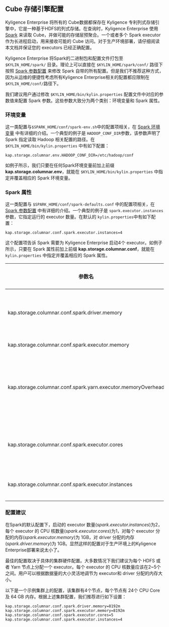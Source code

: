 ## Cube 存储引擎配置


Kyligence Enterprise 将所有的 Cube数据都保存在 Kyligence 专利列式存储引擎中，它是一种基于HDFS的列式存储。在查询时，Kyligence Enterprise 使用 [Spark](http://spark.apache.org) 来读取 Cube，并做可能的存储层预聚合。一个或者多个 Spark executor 作为长进程启动，用来接收可能的 Cube 访问。对于生产环境部署，请仔细阅读本文档并保证您的 executors 已经正确配置。

Kyligence Enterprise 将Spark的二进制包和配置文件打包至 `$KYLIN_HOME/spark/` 目录。理论上可以直接在 `$KYLIN_HOME/spark/conf/` 路径下按照 [Spark 参数配置](http://spark.apache.org/docs/latest/configuration.html) 来修改 Spark 自带的所有配置。但是我们不推荐这种方式，因为从运维的便捷性考虑所有Kyligence Enterprise相关的配置都应限制在`$KYLIN_HOME/conf/`路径下。

我们建议用户通过修改 `$KYLIN_HOME/bin/kylin.properties` 配置文件中对应的参数值来配置 Spark 参数。这些参数大致分为两个类别：环境变量和 Spark 属性。

### 环境变量

这一类配置与`$SPARK_HOME/conf/spark-env.sh`中的配置项相关，在 [Spark 环境变量](http://spark.apache.org/docs/latest/configuration.html#environment-variables) 中有详细的介绍。一个典型的例子是 `HADOOP_CONF_DIR`参数，该参数声明了  Spark 指定读取 Hadoop 相关配置的路径。在 `$KYLIN_HOME/bin/kylin.properties` 中有如下配置：

```
kap.storage.columnar.env.HADOOP_CONF_DIR=/etc/hadoop/conf
```

如例子所示，我们只要在任何Spark环境变量前加上前缀 **kap.storage.columnar.env**，就能在 `$KYLIN_HOME/bin/kylin.properties` 中指定并覆盖相应的 Spark 环境变量。

### Spark 属性

这一类配置与 `$SPARK_HOME/conf/spark-defaults.conf` 中的配置项相关，在  [Spark 参数配置](http://spark.apache.org/docs/latest/configuration.html) 中有详细的介绍。一个典型的例子是 `spark.executor.instances` 参数，它指定运行的 executor 数量。在默认的 `kylin.properties`中有如下配置：

  ```
kap.storage.columnar.conf.spark.executor.instances=4
  ```

这个配置项告诉 Spark 需要为 Kyligence Enterprise 启动4个 executor。如例子所示，只要在 Spark 属性前加上前缀 **kap.storage.columnar.conf**，就能在 `kylin.properties` 中指定并覆盖相应的 Spark 属性。

| 参数名                       | 默认值 | 含义                                  |
| ---------------------------------------- | ------- | ---------------------------------------- |
| kap.storage.columnar.conf.spark.driver.memory | 4G      | Driver进程可以使用的内存总量。注意，在 client 模式下，这个配置不能在 `SparkConf` 中直接设置，应为在那个时候 driver 进程的 JVM 已经启动了。因此需要在命令行里用` --driver-memory` 选项 或者在默认属性配置文件里设置。 |
| kap.storage.columnar.conf.spark.executor.memory | 4G      | 每个executor进程使用的内存数(如 `2g`, `8g`). |
| kap.storage.columnar.conf.spark.yarn.executor.memoryOverhead |  1G  | 每个`executor`分配的堆外内存. This is memory that accounts for things like VM overheads, interned strings, other native overheads, etc. 该值会随着excutor大小而增长 (通常为 6-10%)。因为Kyligence Enterprise的默认SNAPPY压缩算法消耗大量的堆外内存，默认memoryOverhead 会更大一点 (在Kyligence Enterprise 2.4.0 设置为 4G) |
| kap.storage.columnar.conf.spark.executor.cores | 5       | 在每个excuter上使用的core数量。在 standalone 和 Mesos 粗粒度 模式下，设置该参数允许应用在相同的worker中运行多个excuter，只要该worker有足够多的core。否则在每个应用在单个worker上只会启动一个excuter |
| kap.storage.columnar.conf.spark.executor.instances | 4       | 静态分配时excuter实例的数量。如果配置 `spark.dynamicAllocation.enabled`，excuter的初始数量将会最少为该默认值。 |

### 配置建议

在Spark的默认配置下，启动的 executor 数量(*spark.executor.instances*)为2，每个 executor 的 CPU 核数量(*spark.executor.cores*)为1，对每个 executor 分配的内存(*spark.executor.memory*)为 1GB，对 driver 分配的内存(*spark.driver.memory*)为 1GB。显然这样的配置对于生产环境上的Kyligence Enterprise部署来说太小了。

最佳的配置取决于具体的集群硬件配置。大多数情况下我们建议为每个 HDFS 或者 Yarn 节点上分配一个 executor。每个 executor 的 CPU 核数量应该在2~5个之间。用户可以根据数据量的大小灵活地调节为 executor和 driver 分配的内存大小。

以下是一个示例集群上的配置，该集群有4个节点，每个节点有 24个 CPU Core 及 64 GB 内存。根据上述集群配置，我们推荐进行如下设置：

  ```
kap.storage.columnar.conf.spark.driver.memory=8192m
kap.storage.columnar.conf.spark.executor.memory=8192m
kap.storage.columnar.conf.spark.executor.cores=5
kap.storage.columnar.conf.spark.executor.instances=4
  ```
